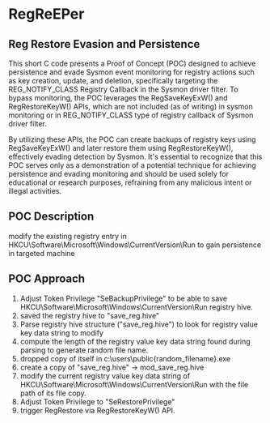 # RegReEPer 
## Reg Restore Evasion and Persistence
This short C code presents a Proof of Concept (POC) designed to achieve persistence and evade Sysmon event monitoring for registry actions such as key creation, update, and deletion, specifically targeting the REG_NOTIFY_CLASS Registry Callback in the Sysmon driver filter. To bypass monitoring, the POC leverages the RegSaveKeyExW() and RegRestoreKeyW() APIs, which are not included (as of writing) in sysmon monitoring or in REG_NOTIFY_CLASS type of registry callback of Sysmon driver filter.

By utilizing these APIs, the POC can create backups of registry keys using RegSaveKeyExW() and later restore them using RegRestoreKeyW(), effectively evading detection by Sysmon. It's essential to recognize that this POC serves only as a demonstration of a potential technique for achieving persistence and evading monitoring and should be used solely for educational or research purposes, refraining from any malicious intent or illegal activities.


## POC Description 
modify the existing registry entry in HKCU\Software\\Microsoft\\Windows\\CurrentVersion\\Run to gain persistence in targeted machine

## POC Approach
1. Adjust Token Privilege "SeBackupPrivilege" to be able to save HKCU\Software\\Microsoft\\Windows\\CurrentVersion\\Run registry hive.
2. saved the registry hive to "save_reg.hive"
3. Parse registry hive structure ("save_reg.hive")  to look for registry value key data string to modify
4. compute the length of the registry value key data string found during parsing to generate random file name.
5. dropped copy of itself in c:\users\public\{random_filename}.exe
6. create a copy of "save_reg.hive" -> mod_save_reg.hive
7. modify the current registry value key data string of  HKCU\Software\\Microsoft\\Windows\\CurrentVersion\\Run with the file path of its file copy.
8. Adjust Token Privilege to "SeRestorePrivilege"
9. trigger RegRestore via RegRestoreKeyW() API.


   
